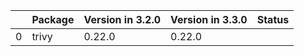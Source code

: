 <!-- markdown-link-check-disable -->

|    | Package   | Version in 3.2.0   | Version in 3.3.0   | Status   |
|---:|:----------|:-------------------|:-------------------|:---------|
|  0 | trivy     | 0.22.0             | 0.22.0             |          |
